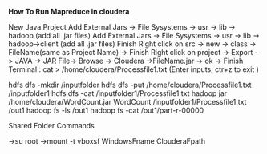 **How To Run Mapreduce in cloudera**

New Java Project
Add External Jars -> File Sysystems -> usr -> lib -> hadoop (add all .jar files)
Add External Jars -> File Sysystems -> usr -> lib -> hadoop->client (add all .jar files)
Finish
Right click on src -> new -> class -> FileName(same as Project Name) -> Finish
Right click on project -> Export -> JAVA -> JAR File-> Browse -> Cloudera ->FileName.jar -> ok -> Finish
Terminal : cat > /home/cloudera/Processfile1.txt (Enter inputs, ctr+z to exit )

hdfs dfs -mkdir /inputfolder
hdfs dfs -put /home/cloudera/Processfile1.txt /inputfolder1
hdfs dfs -cat /inputfolder1/Processfile1.txt
hadoop jar /home/cloudera/WordCount.jar WordCount /inputfolder1/Processfile1.txt /out1
hadoop fs -ls /out1
hadoop fs -cat /out1/part-r-00000


Shared Folder Commands

->su root
->mount -t vboxsf WindowsFname ClouderaFpath

